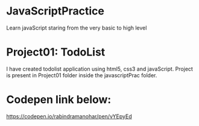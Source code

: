 # JavaScriptPractice
Learn javaScript staring from the very basic to high level

# Project01: TodoList
I have created todolist application using html5, css3 and javaScript.
Project is present in Project01 folder inside the javascriptPrac folder.

# Codepen link below: 
https://codepen.io/rabindramanohar/pen/vYEpyEd

